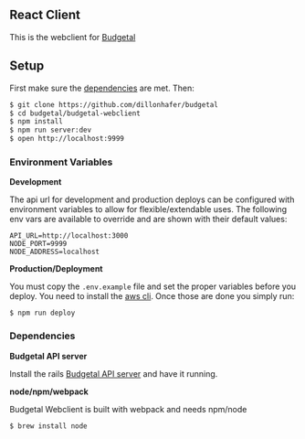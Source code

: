 React Client
--------

This is the webclient for [Budgetal](https://github.com/dillonhafer/budgetal)

Setup
-----

First make sure the [dependencies](#dependencies) are met. Then:

```bash
$ git clone https://github.com/dillonhafer/budgetal
$ cd budgetal/budgetal-webclient
$ npm install
$ npm run server:dev
$ open http://localhost:9999
```

### Environment Variables

**Development**

The api url for development and production deploys can be configured with environment variables to allow for flexible/extendable uses.
The following env vars are available to override and are shown with their default values:

```
API_URL=http://localhost:3000
NODE_PORT=9999
NODE_ADDRESS=localhost
```

**Production/Deployment**

You must copy the `.env.example` file and set the proper variables before you deploy. You need to install the [aws cli](http://docs.aws.amazon.com/cli/latest/userguide/installing.html). Once those are done you simply run:

```
$ npm run deploy
```

### Dependencies

**Budgetal API server**

Install the rails [Budgetal API server](https://github.com/dillonhafer/budgetal/rails-api) and have it running.

**node/npm/webpack**

Budgetal Webclient is built with webpack and needs npm/node

```bash
$ brew install node
```
